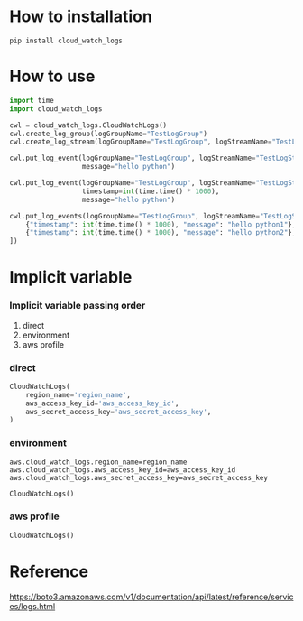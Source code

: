 # How to installation
```shell
pip install cloud_watch_logs
```

# How to use
```python
import time
import cloud_watch_logs

cwl = cloud_watch_logs.CloudWatchLogs()
cwl.create_log_group(logGroupName="TestLogGroup")
cwl.create_log_stream(logGroupName="TestLogGroup", logStreamName="TestLogStream")

cwl.put_log_event(logGroupName="TestLogGroup", logStreamName="TestLogStream",
                  message="hello python")

cwl.put_log_event(logGroupName="TestLogGroup", logStreamName="TestLogStream",
                  timestamp=int(time.time() * 1000),
                  message="hello python")

cwl.put_log_events(logGroupName="TestLogGroup", logStreamName="TestLogStream", logEvents=[
    {"timestamp": int(time.time() * 1000), "message": "hello python1"},
    {"timestamp": int(time.time() * 1000), "message": "hello python2"},
])
```

# Implicit variable
### Implicit variable passing order
1. direct
2. environment
3. aws profile

### direct
```python
CloudWatchLogs(
    region_name='region_name',
    aws_access_key_id='aws_access_key_id',
    aws_secret_access_key='aws_secret_access_key',
)
```

### environment
```dotenv
aws.cloud_watch_logs.region_name=region_name
aws.cloud_watch_logs.aws_access_key_id=aws_access_key_id
aws.cloud_watch_logs.aws_secret_access_key=aws_secret_access_key
```

```python
CloudWatchLogs()
```

### aws profile
```python
CloudWatchLogs()
```

# Reference
https://boto3.amazonaws.com/v1/documentation/api/latest/reference/services/logs.html
